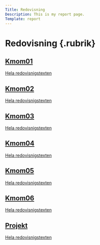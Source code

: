 ```yaml
---
Title: Redovisning
Description: This is my report page.
Template: report
---
```


Redovisning {.rubrik}
==========================

<div class="kmom-box">
<a href="report/kmom01">
<h2>Kmom01</h2>
<i class="fas fa-laptop-code"></i>
<p>Hela redovisnigstexten</p>
<i class="fas fa-arrow-alt-circle-right"></i>
</a>
</div>

<div class="kmom-box">
<a href="report/kmom02">
<h2>Kmom02</h2>
<i class="fas fa-font"></i>
<p>Hela redovisnigstexten</p>
<i class="fas fa-arrow-alt-circle-right"></i>
</a>
</div>

<div class="kmom-box">
<a href="report/kmom03">
<h2>Kmom03</h2>
<i class="fas fa-th"></i>
<p>Hela redovisnigstexten</p>
<i class="fas fa-arrow-alt-circle-right"></i>
</a>
</div>

<div class="kmom-box">
<a href="report/kmom04">
<h2>Kmom04</h2>
<i class="fas fa-palette"></i>
<p>Hela redovisnigstexten</p>
<i class="fas fa-arrow-alt-circle-right"></i>
</a>
</div>

<div class="kmom-box">
<a href="report/kmom05">
<h2>Kmom05</h2>
<i class="far fa-images"></i>
<p>Hela redovisnigstexten</p>
<i class="fas fa-arrow-alt-circle-right"></i>
</a>
</div>

<div class="kmom-box">
<a href="report/kmom06">
<h2>Kmom06</h2>
<i class="fas fa-magic"></i>
<p>Hela redovisnigstexten</p>
<i class="fas fa-arrow-alt-circle-right"></i>
</a>
</div>

<div class="kmom-box project">
<a href="report/kmom10">
<h2>Projekt</h2>
<i class="fas fa-tasks"></i>
<p>Hela redovisnigstexten</p>
<i class="fas fa-arrow-alt-circle-right"></i>
</a>
</div>
